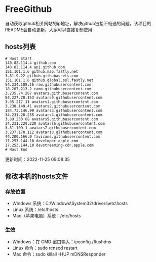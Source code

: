 # FreeGithub
自动获取github相关网站的ip地址，解决github链接不畅通的问题，该项目的README会自动更新，大家可以直接复制使用

## hosts列表
```base
# Host Start
140.82.114.4 github.com
140.82.114.4 api.github.com
151.101.1.6 github.map.fastly.net
3.81.9.22 github.githubassets.com
151.101.1.6 github.global.ssl.fastly.net
54.234.188.16 raw.githubusercontent.com
18.207.213.2 camo.githubusercontent.com
3.235.74.207 avatars.githubusercontent.com
54.227.20.153 avatars0.githubusercontent.com
3.95.217.11 avatars1.githubusercontent.com
3.238.149.41 avatars2.githubusercontent.com
184.73.146.99 avatars3.githubusercontent.com
34.231.20.255 avatars4.githubusercontent.com
3.89.253.88 avatars5.githubusercontent.com
34.231.229.220 avatars6.githubusercontent.com
3.81.109.1 avatars7.githubusercontent.com
3.237.170.112 avatars8.githubusercontent.com
44.200.166.0 favicons.githubusercontent.com
17.253.144.10 developer.apple.com
17.253.144.10 devstreaming-cdn.apple.com
# Host End
```

更新时间：2022-11-25 09:08:35

## 修改本机的hosts文件
### 存放位置
* Windows 系统：C:\Windows\System32\drivers\etc\hosts
* Linux 系统：/etc/hosts
* Mac（苹果电脑）系统：/etc/hosts

### 生效
* Windows：在 CMD 窗口输入：ipconfig /flushdns
* Linux 命令：sudo rcnscd restart
* Mac 命令：sudo killall -HUP mDNSResponder